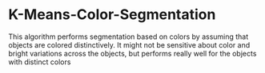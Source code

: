 # K-Means-Color-Segmentation
This algorithm performs segmentation based on colors by assuming that objects are colored distinctively. It might not be sensitive about color and bright variations across the objects, but performs really well for the objects with distinct colors
